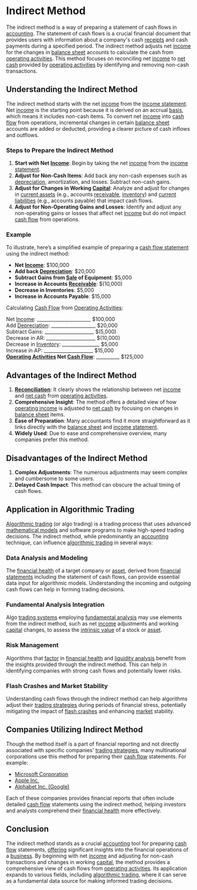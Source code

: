 # Indirect Method

The indirect method is a way of preparing a statement of cash flows in [accounting](../a/accounting.md). The statement of cash flows is a crucial financial document that provides users with information about a company's cash [receipts](../r/receipt.md) and cash payments during a specified period. The indirect method adjusts net [income](../i/income.md) for the changes in [balance sheet](../b/balance_sheet.md) accounts to calculate the cash from [operating activities](../o/operating_activities.md). This method focuses on reconciling net [income](../i/income.md) to [net cash](../n/net_cash.md) provided by [operating activities](../o/operating_activities.md) by identifying and removing non-cash transactions.

## Understanding the Indirect Method

The indirect method starts with the net [income](../i/income.md) from the [income statement](../i/income_statement.md). Net [income](../i/income.md) is the starting point because it is derived on an accrual [basis](../b/basis.md), which means it includes non-cash items. To convert net [income](../i/income.md) into [cash flow](../c/cash_flow.md) from operations, incremental changes in certain [balance sheet](../b/balance_sheet.md) accounts are added or deducted, providing a clearer picture of cash inflows and outflows.

### Steps to Prepare the Indirect Method

1. **Start with Net [Income](../i/income.md)**: Begin by taking the net [income](../i/income.md) from the [income statement](../i/income_statement.md).
2. **Adjust for Non-Cash Items**: Add back any non-cash expenses such as [depreciation](../d/depreciation.md), amortization, and losses. Subtract non-cash gains.
3. **Adjust for Changes in Working [Capital](../c/capital.md)**: Analyze and adjust for changes in [current assets](../c/current_assets.md) (e.g., accounts [receivable](../r/receivable.md), [inventory](../i/inventory.md)) and [current liabilities](../c/current_liabilities.md) (e.g., accounts payable) that impact cash flows.
4. **Adjust for Non-Operating Gains and Losses**: Identify and adjust any non-operating gains or losses that affect net [income](../i/income.md) but do not impact [cash flow](../c/cash_flow.md) from operations.

### Example

To illustrate, here’s a simplified example of preparing a [cash flow statement](../c/cash_flow_statement.md) using the indirect method:

- **Net [Income](../i/income.md)**: $100,000
- **Add back [Depreciation](../d/depreciation.md)**: $20,000
- **Subtract Gains from [Sale](../s/sale.md) of Equipment**: $5,000
- **Increase in Accounts [Receivable](../r/receivable.md)**: $(10,000)
- **Decrease in Inventories**: $5,000
- **Increase in Accounts Payable**: $15,000

Calculating [Cash Flow](../c/cash_flow.md) from [Operating Activities](../o/operating_activities.md):

Net [Income](../i/income.md): \_\_\_\_\_\_\_\_\_\_\_\_\_\_\_\_\_\_\_\_\_\_\_  $100,000  
Add [Depreciation](../d/depreciation.md): \_\_\_\_\_\_\_\_\_\_\_\_\_\_\_\_\_\_\_  $20,000  
Subtract Gains: \_\_\_\_\_\_\_\_\_\_\_\_\_\_\_\_\_\_\_\_\_  $(5,000)  
Decrease in AR: \_\_\_\_\_\_\_\_\_\_\_\_\_\_\_\_\_\_\_\__ $(10,000)  
Decrease in [Inventory](../i/inventory.md): \_\_\_\_\_\_\_\_\_\_\_\_\_\_\_\_  $5,000  
Increase in AP: \_\_\_\_\_\_\_\_\_\_\_\_\_\_\_\_\_\_\_\_\_  $15,000  
**[Operating Activities](../o/operating_activities.md) Net [Cash Flow](../c/cash_flow.md)**: _\_\_\_\_\_\_\_\_\_  $125,000

## Advantages of the Indirect Method

1. **[Reconciliation](../r/reconciliation.md)**: It clearly shows the relationship between net [income](../i/income.md) and [net cash](../n/net_cash.md) from [operating activities](../o/operating_activities.md).
2. **Comprehensive Insight**: The method offers a detailed view of how [operating income](../o/operating_income.md) is adjusted to [net cash](../n/net_cash.md) by focusing on changes in [balance sheet](../b/balance_sheet.md) items.
3. **Ease of Preparation**: Many accountants find it more straightforward as it links directly with the [balance sheet](../b/balance_sheet.md) and [income statement](../i/income_statement.md).
4. **Widely Used**: Due to ease and comprehensive overview, many companies prefer this method.

## Disadvantages of the Indirect Method

1. **Complex Adjustments**: The numerous adjustments may seem complex and cumbersome to some users.
2. **Delayed Cash Impact**: This method can obscure the actual timing of cash flows.

## Application in Algorithmic Trading

[Algorithmic trading](../a/accountability.md) (or algo trading) is a trading process that uses advanced [mathematical models](../m/mathematical_models_in_trading.md) and software programs to make high-speed trading decisions. The indirect method, while predominantly an [accounting](../a/accounting.md) technique, can influence [algorithmic trading](../a/accountability.md) in several ways:

### Data Analysis and Modeling

The [financial health](../f/financial_health.md) of a target company or [asset](../a/asset.md), derived from [financial statements](../f/financial_statements.md) including the statement of cash flows, can provide essential data input for algorithmic models. Understanding the incoming and outgoing cash flows can help in forming trading decisions.

### Fundamental Analysis Integration

Algo [trading systems](../t/trading_systems.md) employing [fundamental analysis](../f/fundamental_analysis.md) may use elements from the indirect method, such as net [income](../i/income.md) adjustments and working [capital](../c/capital.md) changes, to assess the [intrinsic value](../i/intrinsic_value.md) of a stock or [asset](../a/asset.md).

### Risk Management

Algorithms that [factor](../f/factor.md) in [financial health](../f/financial_health.md) and [liquidity analysis](../l/liquidity_analysis.md) benefit from the insights provided through the indirect method. This can help in identifying companies with strong cash flows and potentially lower risks.

### Flash Crashes and Market Stability

Understanding cash flows through the indirect method can help algorithms adjust their [trading strategies](../t/trading_strategies.md) during periods of financial stress, potentially mitigating the impact of [flash crashes](../f/flash_crashes.md) and enhancing [market](../m/market.md) stability.

## Companies Utilizing Indirect Method

Though the method itself is a part of financial reporting and not directly associated with specific companies' [trading strategies](../t/trading_strategies.md), many multinational corporations use this method for preparing their [cash flow](../c/cash_flow.md) statements. For example:

- [Microsoft Corporation](https://www.microsoft.com)
- [Apple Inc.](https://www.apple.com)
- [Alphabet Inc. (Google)](https://www.abc.xyz)

Each of these companies provides financial reports that often include detailed [cash flow](../c/cash_flow.md) statements using the indirect method, helping investors and analysts comprehend their [financial health](../f/financial_health.md) more effectively.

## Conclusion

The indirect method stands as a crucial [accounting](../a/accounting.md) tool for preparing [cash flow](../c/cash_flow.md) statements, [offering](../o/offering.md) significant insights into the financial operations of a [business](../b/business.md). By beginning with net [income](../i/income.md) and adjusting for non-cash transactions and changes in working [capital](../c/capital.md), the method provides a comprehensive view of cash flows from [operating activities](../o/operating_activities.md). Its application expands to various fields, including [algorithmic trading](../a/accountability.md), where it can serve as a fundamental data source for making informed trading decisions.